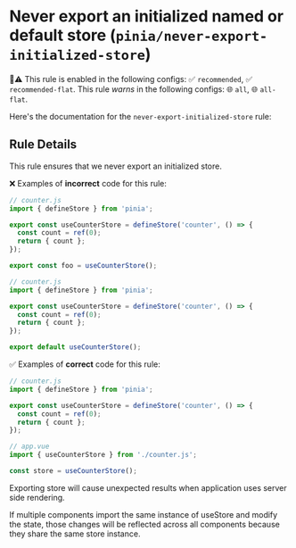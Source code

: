 # Never export an initialized named or default store (`pinia/never-export-initialized-store`)

💼⚠️ This rule is enabled in the following configs: ✅ `recommended`, ✅ `recommended-flat`. This rule _warns_ in the following configs: 🌐 `all`, 🌐 `all-flat`.

<!-- end auto-generated rule header -->

Here's the documentation for the `never-export-initialized-store` rule:

## Rule Details

This rule ensures that we never export an initialized store.

❌ Examples of **incorrect** code for this rule:

```js
// counter.js
import { defineStore } from 'pinia';

export const useCounterStore = defineStore('counter', () => {
  const count = ref(0);
  return { count };
});

export const foo = useCounterStore();
```

```js
// counter.js
import { defineStore } from 'pinia';

export const useCounterStore = defineStore('counter', () => {
  const count = ref(0);
  return { count };
});

export default useCounterStore();
```

✅ Examples of **correct** code for this rule:

```js
// counter.js
import { defineStore } from 'pinia';

export const useCounterStore = defineStore('counter', () => {
  const count = ref(0);
  return { count };
});
```

```js
// app.vue
import { useCounterStore } from './counter.js';

const store = useCounterStore();
```

Exporting store will cause unexpected results when application uses server side rendering.

If multiple components import the same instance of useStore and modify the state, those changes will be reflected across all components because they share the same store instance.
